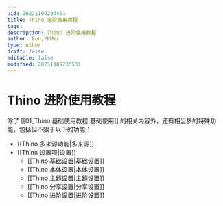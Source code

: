 ```yaml
---
uid: 20231109234451
title: Thino 进阶使用教程
tags: 
description: Thino 进阶使用教程
author: Bon,PKMer
type: other
draft: false
editable: false
modified: 20231109235531
---
```


# Thino 进阶使用教程

除了 [[01_Thino 基础使用教程|基础使用]] 的相关内容外，还有相当多的特殊功能，包括但不限于以下的功能：

- [[Thino 多来源功能|多来源]]
- [[Thino 设置项|设置]]
    - [[Thino 基础设置|基础设置]]
    - [[Thino 本体设置|本体设置]]
    - [[Thino 主题设置|主题设置]]
    - [[Thino 分享设置|分享设置]]
    - [[Thino 进阶设置|进阶设置]]